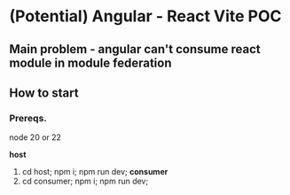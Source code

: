 # (Potential) Angular - React Vite POC

## Main problem - angular can't consume react module in module federation

## How to start

### Prereqs.
node 20 or 22

**host**
1. cd host; npm i; npm run dev;
**consumer**
1. cd consumer; npm i; npm run dev;
